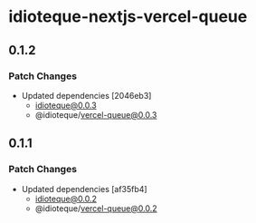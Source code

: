 # idioteque-nextjs-vercel-queue

## 0.1.2

### Patch Changes

- Updated dependencies [2046eb3]
  - idioteque@0.0.3
  - @idioteque/vercel-queue@0.0.3

## 0.1.1

### Patch Changes

- Updated dependencies [af35fb4]
  - idioteque@0.0.2
  - @idioteque/vercel-queue@0.0.2
